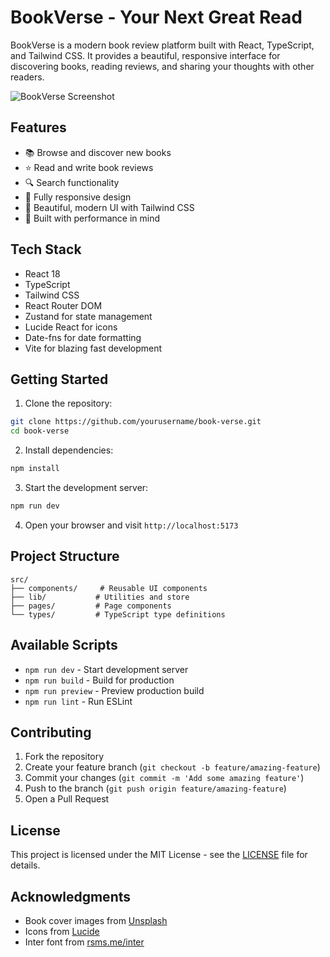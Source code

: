 # BookVerse - Your Next Great Read

BookVerse is a modern book review platform built with React, TypeScript, and Tailwind CSS. It provides a beautiful, responsive interface for discovering books, reading reviews, and sharing your thoughts with other readers.

![BookVerse Screenshot](https://images.unsplash.com/photo-1544947950-fa07a98d237f?auto=format&fit=crop&q=80&w=1200)

## Features

- 📚 Browse and discover new books
- ⭐ Read and write book reviews
- 🔍 Search functionality
- 📱 Fully responsive design
- 🎨 Beautiful, modern UI with Tailwind CSS
- 🚀 Built with performance in mind

## Tech Stack

- React 18
- TypeScript
- Tailwind CSS
- React Router DOM
- Zustand for state management
- Lucide React for icons
- Date-fns for date formatting
- Vite for blazing fast development

## Getting Started

1. Clone the repository:
```bash
git clone https://github.com/yourusername/book-verse.git
cd book-verse
```

2. Install dependencies:
```bash
npm install
```

3. Start the development server:
```bash
npm run dev
```

4. Open your browser and visit `http://localhost:5173`

## Project Structure

```
src/
├── components/     # Reusable UI components
├── lib/           # Utilities and store
├── pages/         # Page components
└── types/         # TypeScript type definitions
```

## Available Scripts

- `npm run dev` - Start development server
- `npm run build` - Build for production
- `npm run preview` - Preview production build
- `npm run lint` - Run ESLint

## Contributing

1. Fork the repository
2. Create your feature branch (`git checkout -b feature/amazing-feature`)
3. Commit your changes (`git commit -m 'Add some amazing feature'`)
4. Push to the branch (`git push origin feature/amazing-feature`)
5. Open a Pull Request

## License

This project is licensed under the MIT License - see the [LICENSE](LICENSE) file for details.

## Acknowledgments

- Book cover images from [Unsplash](https://unsplash.com)
- Icons from [Lucide](https://lucide.dev)
- Inter font from [rsms.me/inter](https://rsms.me/inter/)